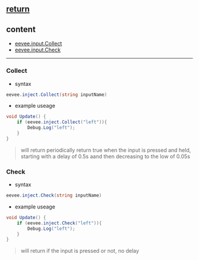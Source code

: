 [return](../README.md)
---

## content
- [eevee.input.Collect](#collect)
- [eevee.input.Check](#check)
---

### Collect
- syntax
```c#
eevee.inject.Collect(string inputName)
```

- example useage
```c#
void Update() {
    if (eevee.inject.Collect("left")){
        Debug.Log("left");
    }
}
```
> will return periodically return true when the input is pressed and held, starting with a delay of 0.5s aand then decreasing to the low of 0.05s

### Check
- syntax
```c#
eevee.inject.Check(string inputName)
```

- example useage
```c#
void Update() {
    if (eevee.inject.Check("left")){
        Debug.Log("left");
    }
}
```

> will return if the input is pressed or not, no delay
